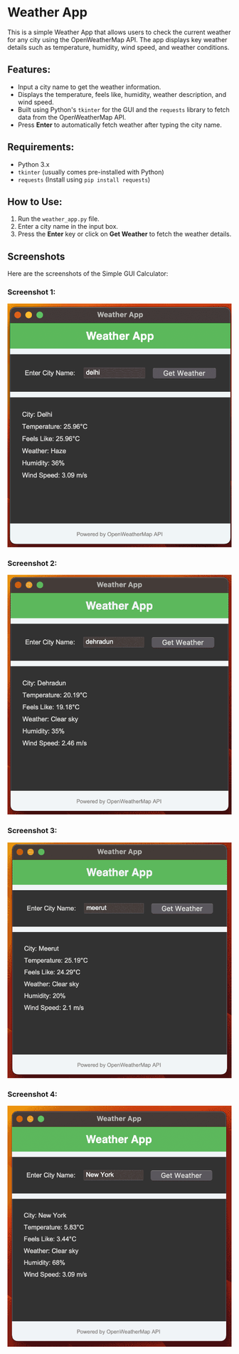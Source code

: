 # Weather App

This is a simple Weather App that allows users to check the current weather for any city using the OpenWeatherMap API. The app displays key weather details such as temperature, humidity, wind speed, and weather conditions.

## Features:
- Input a city name to get the weather information.
- Displays the temperature, feels like, humidity, weather description, and wind speed.
- Built using Python's `tkinter` for the GUI and the `requests` library to fetch data from the OpenWeatherMap API.
- Press **Enter** to automatically fetch weather after typing the city name.

## Requirements:
- Python 3.x
- `tkinter` (usually comes pre-installed with Python)
- `requests` (Install using `pip install requests`)

## How to Use:
1. Run the `weather_app.py` file.
2. Enter a city name in the input box.
3. Press the **Enter** key or click on **Get Weather** to fetch the weather details.

## Screenshots
Here are the screenshots of the Simple GUI Calculator:

### Screenshot 1:
![Screenshot 1](assets/Screenshot_1.png)

### Screenshot 2:
![Screenshot 2](assets/Screenshot_2.png)

### Screenshot 3:
![Screenshot 2](assets/Screenshot_3.png)

### Screenshot 4:
![Screenshot 2](assets/Screenshot_4.png)



